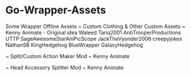 # Go-Wrapper-Assets
Some Wrapper Offline Assets
~ Custom Clothing & Other Custom Assets ~
Kenny Animate - Original idea
Waleed Tariq2001
AntiTrooperProductions UTTP
SageAwesomeStarAniPicScope
JackTheVyonder2006
creepyjokes
NathanSB
KingHedgehog
BlueWrapper GalaxyHedgehog


~ Split/Custom Action Maker Mod ~
Kenny Animate


~ Head Accessory Splitter Mod ~
Kenny Animate


